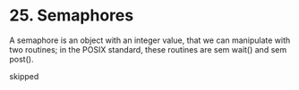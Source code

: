 # 25. Semaphores
A semaphore is an object with an integer value, that we can manipulate with two routines; in the POSIX standard, these routines are sem wait() and sem post(). 

skipped




































